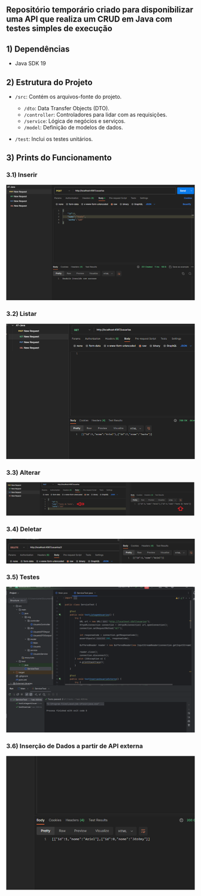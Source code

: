 ## Repositório temporário criado para disponibilizar uma API que realiza um CRUD em Java com testes simples de execução

## 1) Dependências

- Java SDK 19

## 2) Estrutura do Projeto

- `/src`: Contém os arquivos-fonte do projeto.
  - `/dto`: Data Transfer Objects (DTO).
  - `/controller`: Controladores para lidar com as requisições.
  - `/service`: Lógica de negócios e serviços.
  - `/model`: Definição de modelos de dados.

- `/test`: Inclui os testes unitários.

## 3) Prints do Funcionamento
### 3.1) Inserir
![Inserir](https://raw.githubusercontent.com/ArielCAlves/java_temporario/main/prints_java/inserir.png)

### 3.2) Listar
![Listar](https://raw.githubusercontent.com/ArielCAlves/java_temporario/main/prints_java/listar.png)

### 3.3) Alterar
![Alterar](https://raw.githubusercontent.com/ArielCAlves/java_temporario/main/prints_java/alterar.png)

### 3.4) Deletar
![Deletar](https://raw.githubusercontent.com/ArielCAlves/java_temporario/main/prints_java/deletar.png)

### 3.5) Testes
![Testes](https://raw.githubusercontent.com/ArielCAlves/java_temporario/main/prints_java/testes.png)

### 3.6) Inserção de Dados a partir de API externa
![Teste2](https://raw.githubusercontent.com/ArielCAlves/java_temporario/main/prints_java/listar_apos_teste_api_externa.png)
